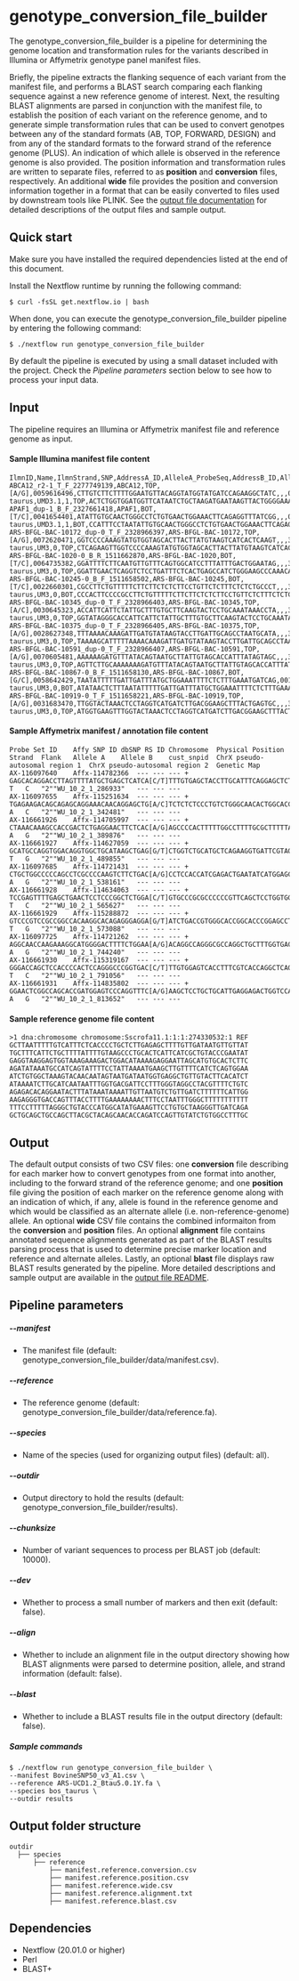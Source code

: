# genotype\_conversion\_file\_builder

The genotype\_conversion\_file\_builder is a pipeline for determining the genome location and transformation rules for the variants described in Illumina or Affymetrix genotype panel manifest files.

Briefly, the pipeline extracts the flanking sequence of each variant from the manifest file, and performs a BLAST search comparing each flanking sequence against a new reference genome of interest. Next, the resulting BLAST alignments are parsed in conjunction with the manifest file, to establish the position of each variant on the reference genome, and to generate simple transformation rules that can be used to convert genotpes between any of the standard formats (AB, TOP, FORWARD, DESIGN) and from any of the standard formats to the forward strand of the reference genome (PLUS). An indication of which allele is observed in the reference genome is also provided. The position information and transformation rules are written to separate files, referred to as **position** and **conversion** files, respectively. An additional **wide** file provides the position and conversion information together in a format that can be easily converted to files used by downstream tools like PLINK. See the [output file documentation](docs/README_output.md) for detailed descriptions of the output files and sample output.

## Quick start 

Make sure you have installed the required dependencies listed at the end of this document. 

Install the Nextflow runtime by running the following command: 

    $ curl -fsSL get.nextflow.io | bash

When done, you can execute the genotype_conversion_file_builder pipeline by entering the following command:

    $ ./nextflow run genotype_conversion_file_builder

By default the pipeline is executed by using a small dataset included with the project. Check the *Pipeline parameters* section below to see how to process your input data.

## Input

The pipeline requires an Illumina or Affymetrix manifest file and reference genome as input.

#### Sample Illumina manifest file content

```
IlmnID,Name,IlmnStrand,SNP,AddressA_ID,AlleleA_ProbeSeq,AddressB_ID,AlleleB_ProbeSeq,GenomeBuild,Chr,MapInfo,Ploidy,Species,Source,SourceVersion,SourceStrand,SourceSeq,TopGenomicSeq,BeadSetID
ABCA12_r2-1_T_F_2277749139,ABCA12,TOP,[A/G],0059616496,CTTGTCTTCTTTTGGAATGTTACAGGTATGGTATGATCCAGAAGGCTATC,,,0,2,103548215,diploid,Bos taurus,UMD3.1,1,TOP,ACTCTGGTGGATGGTTCATAATCTGCTAAGATGAATAAGTTACTGGGGAAACTGGTGCATTTATTTTAAATATAAATTATATAGTCTGTAAGATATAAAGACTGCCTAATTTATTTGAACACCATACTGATCTTGTCTTCTTTTGGAATGTTACAGGTATGGTATGATCCAGAAGGCTATC[A/G]CTCCCTTCCAGCTTACCTCAACAGCCTGAATAATTTCCTCCTGCGAGTTAACATGTCAAAATATGATGCTGCCCGACATGGTAAAGTTATTTACATAGGAGCTCCTTGTATTGAAACTCTTGCTACTCTCCATGTGAAAATATACATTAGACCCCATTTTCCTCCCTGTGGCAGCTAT,ACTCTGGTGGATGGTTCATAATCTGCTAAGATGAATAAGTTACTGGGGAAACTGGTGCATTTATTTTAAATATAAATTATATAGTCTGTAAGATATAAAGACTGCCTAATTTATTTGAACACCATACTGATCTTGTCTTCTTTTGGAATGTTACAGGTATGGTATGATCCAGAAGGCTATC[A/G]CTCCCTTCCAGCTTACCTCAACAGCCTGAATAATTTCCTCCTGCGAGTTAACATGTCAAAATATGATGCTGCCCGACATGGTAAAGTTATTTACATAGGAGCTCCTTGTATTGAAACTCTTGCTACTCTCCATGTGAAAATATACATTAGACCCCATTTTCCTCCCTGTGGCAGCTAT,1241
APAF1_dup-1_B_F_2327661418,APAF1,BOT,[T/C],0041654401,ATATTGTGCAACTGGGCCTCTGTGAACTGGAAACTTCAGAGGTTTATCGG,,,0,5,63150400,diploid,Bos taurus,UMD3.1,1,BOT,CCATTTCCTAATATTGTGCAACTGGGCCTCTGTGAACTGGAAACTTCAGAGGTTTATCGG[T/C]AAGCTAAGCTGCAGGCCAAGCAGGAGGTCGATAACGGAATGCTTTACCTGGAGTGGGTGT,ACACCCACTCCAGGTAAAGCATTCCGTTATCGACCTCCTGCTTGGCCTGCAGCTTAGCTT[A/G]CCGATAAACCTCTGAAGTTTCCAGTTCACAGAGGCCCAGTTGCACAATATTAGGAAATGG,1241
ARS-BFGL-BAC-10172_dup-0_T_F_2328966397,ARS-BFGL-BAC-10172,TOP,[A/G],0072620471,GGTCCCCAAAGTATGTGGTAGCACTTACTTATGTAAGTCATCACTCAAGT,,,3,14,6371334,diploid,Bos taurus,UM3,0,TOP,CTCAGAAGTTGGTCCCCAAAGTATGTGGTAGCACTTACTTATGTAAGTCATCACTCAAGT[A/G]ATCCAGAATATTCTTTTAGTAATATTTTTGTTAATATTGAAATTTTTAAAACAATTGAAA,CTCAGAAGTTGGTCCCCAAAGTATGTGGTAGCACTTACTTATGTAAGTCATCACTCAAGT[A/G]ATCCAGAATATTCTTTTAGTAATATTTTTGTTAATATTGAAATTTTTAAAACAATTGAAA,1241
ARS-BFGL-BAC-1020-0_B_R_1511662870,ARS-BFGL-BAC-1020,BOT,[T/C],0064735382,GGATTTTCTTCAATGTTGTTTCAGTGGCATCCTTTATTTGACTGGAATAG,,,3,14,7928189,diploid,Bos taurus,UM3,0,TOP,GGATTGAACTCAGGTCTCCTGATTTCTCACTGAGCCATCTGGGAAGCCCAAACATTGAGT[A/G]CTATTCCAGTCAAATAAAGGATGCCACTGAAACAACATTGAAGAAAATCCTAAAGCTAAA,GGATTGAACTCAGGTCTCCTGATTTCTCACTGAGCCATCTGGGAAGCCCAAACATTGAGT[A/G]CTATTCCAGTCAAATAAAGGATGCCACTGAAACAACATTGAAGAAAATCCTAAAGCTAAA,1241
ARS-BFGL-BAC-10245-0_B_F_1511658502,ARS-BFGL-BAC-10245,BOT,[T/C],0022660301,CGCCTTCTGTTTTTCTTCTTCTCTCTTCCTGTTCTCTTTCTCTCTGCCCT,,,3,14,31819743,diploid,Bos taurus,UM3,0,BOT,CCCACTTCCCCGCCTTCTGTTTTTCTTCTTCTCTCTTCCTGTTCTCTTTCTCTCTGCCCT[T/C]TGGTGACCAGTGTCTCTTCCCCTCCCAGGCCCCCACTCAGGCCTGTCCTCCTAGAAAGGA,TCCTTTCTAGGAGGACAGGCCTGAGTGGGGGCCTGGGAGGGGAAGAGACACTGGTCACCA[A/G]AGGGCAGAGAGAAAGAGAACAGGAAGAGAGAAGAAGAAAAACAGAAGGCGGGGAAGTGGG,1241
ARS-BFGL-BAC-10345_dup-0_T_F_2328966403,ARS-BFGL-BAC-10345,TOP,[A/C],0030645323,ACCATTCATTCTATTGCTTTGTGCTTCAAGTACTCCTGCAAATAAACCTA,,,3,14,6133529,diploid,Bos taurus,UM3,0,TOP,GGTATAGGGCACCATTCATTCTATTGCTTTGTGCTTCAAGTACTCCTGCAAATAAACCTA[A/C]AAAGAAAACATCTCATGTTTTCCTGACCCCTACTTTTTAAAAACCCCGTTAAAAGATGTA,GGTATAGGGCACCATTCATTCTATTGCTTTGTGCTTCAAGTACTCCTGCAAATAAACCTA[A/C]AAAGAAAACATCTCATGTTTTCCTGACCCCTACTTTTTAAAAACCCCGTTAAAAGATGTA,1241
ARS-BFGL-BAC-10375_dup-0_T_F_2328966405,ARS-BFGL-BAC-10375,TOP,[A/G],0028627348,TTTAAAACAAAGATTGATGTATAAGTACCTTGATTGCAGCCTAATGCATA,,,3,14,6616434,diploid,Bos taurus,UM3,0,TOP,TAAAAGCATTTTTAAAACAAAGATTGATGTATAAGTACCTTGATTGCAGCCTAATGCATA[A/G]TAGATAGGATTGAAAAACAACAATCAAATATTATGCTGAATACAATCAAATATTATACAA,TAAAAGCATTTTTAAAACAAAGATTGATGTATAAGTACCTTGATTGCAGCCTAATGCATA[A/G]TAGATAGGATTGAAAAACAACAATCAAATATTATGCTGAATACAATCAAATATTATACAA,1241
ARS-BFGL-BAC-10591_dup-0_T_F_2328966407,ARS-BFGL-BAC-10591,TOP,[A/G],0070605481,AAAAAAGATGTTTATACAGTAATGCTTATTGTAGCACCATTTATAGTAGC,,,3,14,17544926,diploid,Bos taurus,UM3,0,TOP,AGTTCTTGCAAAAAAAGATGTTTATACAGTAATGCTTATTGTAGCACCATTTATAGTAGC[A/G]AAATAAATCAGAACAAAAATATCAGGGGCTAGTTAAATATTACATGATACATATCACATA,AGTTCTTGCAAAAAAAGATGTTTATACAGTAATGCTTATTGTAGCACCATTTATAGTAGC[A/G]AAATAAATCAGAACAAAAATATCAGGGGCTAGTTAAATATTACATGATACATATCACATA,1241
ARS-BFGL-BAC-10867-0_B_F_1511658130,ARS-BFGL-BAC-10867,BOT,[G/C],0058642429,TAATATTTTTGATTGATTTATGCTGGAAATTTTCTCTTTGAAATGATCAG,0015715398,TAATATTTTTGATTGATTTATGCTGGAAATTTTCTCTTTGAAATGATCAC,3,14,34639444,diploid,Bos taurus,UM3,0,BOT,ATATAACTCTTTAATATTTTTGATTGATTTATGCTGGAAATTTTCTCTTTGAAATGATCA[C/G]AACATATTTAAAATTATAAGTTACAAGTAAGAGATTTTAAATTATTTTATGCATTGTTAA,TTAACAATGCATAAAATAATTTAAAATCTCTTACTTGTAACTTATAATTTTAAATATGTT[C/G]TGATCATTTCAAAGAGAAAATTTCCAGCATAAATCAATCAAAAATATTAAAGAGTTATAT,1241
ARS-BFGL-BAC-10919-0_T_F_1511658221,ARS-BFGL-BAC-10919,TOP,[A/G],0031683470,TTGGTACTAAACTCCTAGGTCATGATCTTGACGGAAGCTTTACTGAGTGC,,,3,14,31267746,diploid,Bos taurus,UM3,0,TOP,ATGGTGAAGTTTGGTACTAAACTCCTAGGTCATGATCTTGACGGAAGCTTTACTGAGTGC[A/G]CTTGGTGTTCAAGGAAGTCTCTGCACTCTGGCCATCGGGACTATCATGTTCAAGCTTGAG,ATGGTGAAGTTTGGTACTAAACTCCTAGGTCATGATCTTGACGGAAGCTTTACTGAGTGC[A/G]CTTGGTGTTCAAGGAAGTCTCTGCACTCTGGCCATCGGGACTATCATGTTCAAGCTTGAG,1241
```

#### Sample Affymetrix manifest / annotation file content

```
Probe Set ID	Affy SNP ID	dbSNP RS ID	Chromosome	Physical Position	Strand	Flank	Allele A	Allele B	cust_snpid	ChrX pseudo-autosomal region 1	ChrX pseudo-autosomal region 2	Genetic Map
AX-116097640	Affx-114782366	---	---	---	+	GAGCACAGGACCTTAGTTTTATGCTGAGCTCATCA[C/T]TTTGTGAGCTACCTTGCATTTCAGGAGCTCTTTTG	T	C	"2""WU_10_2_1_286933"	---	---	---
AX-116097655	Affx-115251634	---	---	---	+	TGAGAAGACAGCAGAGCAGGAAACAACAGGAGCTG[A/C]TCTCTCTCCCTGTCTGGGCAACACTGGCACCTCCA	A	C	"2""WU_10_2_1_342481"	---	---	---
AX-116661926	Affx-114705997	---	---	---	+	CTAAACAAAGCCACCGACTCTGAGGAACTTCTCAC[A/G]AGCCCCACTTTTTGGCCTTTTGCGCTTTTTAGGAG	A	G	"2""WU_10_2_1_389876"	---	---	---
AX-116661927	Affx-114627059	---	---	---	+	GCATGCCAGGTGGACAGGTGGCTGCATAAGCTGAG[G/T]CTGGTCTGCATGCTCAGAAGGTGATTCGTAGTTTC	T	G	"2""WU_10_2_1_489855"	---	---	---
AX-116097685	Affx-114721431	---	---	---	+	CTGCTGGCCCCCAGCCTCGCCCCAAGTCTTCTGAC[A/G]CCTCCACCATCGAGACTGAATATCATGGAGCTGCC	A	G	"2""WU_10_2_1_538161"	---	---	---
AX-116661928	Affx-114634063	---	---	---	+	TCCGAGTTTTGAGCTGAACTCCTCCCGGCTCTGGA[C/T]GTGCCCGCGCCCCCCGTTCAGCTCCTGGTGGCGCC	T	C	"2""WU_10_2_1_565627"	---	---	---
AX-116661929	Affx-115288872	---	---	---	+	GTCCCGTCCGCCGGCCACAAGGCACAGAGGGAGGA[G/T]ATCTGACCGTGGGCACCGGCACCCGGAGCCTTCAG	T	G	"2""WU_10_2_1_573088"	---	---	---
AX-116097725	Affx-114721262	---	---	---	+	AGGCAACCAAGAAAGGCATGGGGACTTTTCTGGAA[A/G]ACAGGCCAGGGCGCCAGGCTGCTTTGGTGACGGCC	A	G	"2""WU_10_2_1_744240"	---	---	---
AX-116661930	Affx-115319167	---	---	---	+	GGGACCAGCTCCACCCCACTCCAGGGCCCGGTGAC[C/T]TTGTGGAGTCACCTTTCGTCACCAGGCTCAGGTGG	T	C	"2""WU_10_2_1_791056"	---	---	---
AX-116661931	Affx-114835802	---	---	---	+	GGAACTCGGCCAGCACCGATGGAGTCCCAGGTTTC[A/G]AAGCTCCTGCTGCATTGAGGAGACTGGTCCAAAGG	A	G	"2""WU_10_2_1_813652"	---	---	---
```

#### Sample reference genome file content

```
>1 dna:chromosome chromosome:Sscrofa11.1:1:1:274330532:1 REF
GCTTAATTTTTGTCATTTCTCACCCCTGCTCTTGAGAGCTTTTGTTGATAATGTTGTTAT
TGCTTTCATTCTGCTTTTATTTTGTAAGCCCTGCACTCATTCATCGCTGTACCCGAATAT
GAGGTAAGGAGTGGTAAAGAAAGACTGGACATAAAAGAGGAATTAGCATGTGCACTCTTC
AGATATAAATGCCATCAGTATTTTCCTATTAAAATGAAGCTTGTTTTCATCTCAGTGGAA
ATCTGTGGCTAAAGTACAACAATAGTAATGATAATGGTGAGGCTGTTGTACTTCACATCT
ATAAAATCTTGCATCAATAATTTGGTGACGATTCCTTTGGGTAGGCCTACGTTTTCTGTC
AGAGACACAGGAATACTTTATAAATAAAATTGTTAATGTCTGTTGATCTTTTTTCATTGG
AAGAGGGTGACCAGTTTACCTTTTGAAAAAAAACTTTCCTAATTTGGGCTTTTTTTTTTT
TTTCCTTTTTAGGGCTGTACCCATGGCATATGAAAGTTCCTGTGCTAAGGGTTGATCAGA
GCTGCAGCTGCCAGCTTACGCTACAGCAACACCAGATCCAGTTGTATCTGTGGCCTTTGC
```

## Output

The default output consists of two CSV files: one **conversion** file describing for each marker how to convert genotypes from one format into another, including to the forward strand of the reference genome; and one **position** file giving the position of each marker on the reference genome along with an indication of which, if any, allele is found in the reference genome and which would be classified as an alternate allele (i.e. non-reference-genome) allele. An optional **wide** CSV file contains the combined informaiton from the **conversion** and **position** files. An optional **alignment** file contains annotated sequence alignments generated as part of the BLAST results parsing process that is used to determine precise marker location and reference and alternate alleles. Lastly, an optional **blast** file displays raw BLAST results generated by the pipeline. More detailed descriptions and sample output are available in the [output file README](docs/README_output.md).

## Pipeline parameters

##### --manifest

  * The manifest file (default: genotype\_conversion\_file\_builder/data/manifest.csv).

##### --reference

  * The reference genome (default: genotype\_conversion\_file\_builder/data/reference.fa).

##### --species

  * Name of the species (used for organizing output files) (default: all).

##### --outdir

  * Output directory to hold the results (default: genotype\_conversion\_file\_builder/results).

##### --chunksize

  * Number of variant sequences to process per BLAST job (default: 10000).

##### --dev 

  * Whether to process a small number of markers and then exit (default: false).

##### --align

  * Whether to include an alignment file in the output directory showing how BLAST alignments were parsed to determine position, allele, and strand information (default: false).

##### --blast   

  * Whether to include a BLAST results file in the output directory (default: false).

##### Sample commands

    $ ./nextflow run genotype_conversion_file_builder \
    --manifest BovineSNP50_v3_A1.csv \
    --reference ARS-UCD1.2_Btau5.0.1Y.fa \
    --species bos_taurus \
    --outdir results 


## Output folder structure

```
outdir
  ├── species                     
      ├── reference             
          ├── manifest.reference.conversion.csv
          ├── manifest.reference.position.csv
          ├── manifest.reference.wide.csv
          ├── manifest.reference.alignment.txt
          ├── manifest.reference.blast.csv
```

## Dependencies

* Nextflow (20.01.0 or higher)
* Perl
* BLAST+
